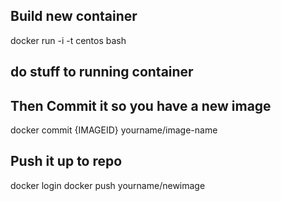 ## Build new container
docker run -i -t centos bash
## do stuff to running container

## Then Commit it so you have a new image
docker commit {IMAGEID} yourname/image-name

## Push it up to repo
docker login
docker push yourname/newimage

